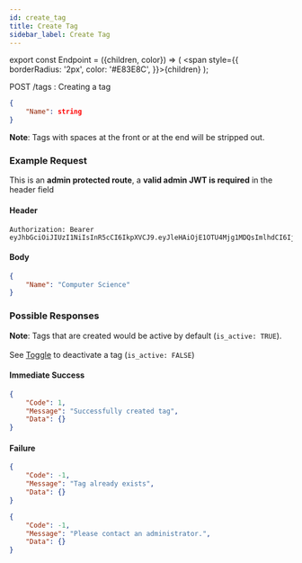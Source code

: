 ```yaml
---
id: create_tag
title: Create Tag
sidebar_label: Create Tag
---
```


export const Endpoint = ({children, color}) => ( <span style={{
      borderRadius: '2px',
      color: '#E83E8C',
    }}>{children}</span> );

<Endpoint>POST /tags </Endpoint>: Creating a tag

```json
{
    "Name": string
}
```

**Note**: Tags with spaces at the front or at the end will be stripped out.
### Example Request
This is an **admin protected route**, a **valid admin JWT is required** in the header field
#### Header
```
Authorization: Bearer eyJhbGciOiJIUzI1NiIsInR5cCI6IkpXVCJ9.eyJleHAiOjE1OTU4Mjg1MDQsImlhdCI6IjIwMjAtMDctMjdUMDE6MzY6NDQuNDYwMTkyOS0wNDowMCIsInN1YiI6ImFkbWluIn0.jfC8lgQEcEQxUaG0mNibzeX5BD1uUQ7wQdM0LhxHrBQ
```
#### Body
```json
{
    "Name": "Computer Science"
}
```
### Possible Responses
**Note**: Tags that are created would be active by default (`is_active: TRUE`). <br></br>
See [Toggle](/toggle) to deactivate a tag (`is_active: FALSE`)
#### Immediate Success
```json
{
	"Code": 1,
	"Message": "Successfully created tag",
	"Data": {}
}
```
#### Failure
```json
{
	"Code": -1,
	"Message": "Tag already exists",
	"Data": {}
}
```
```json
{
	"Code": -1,
	"Message": "Please contact an administrator.",
	"Data": {}
}
```


